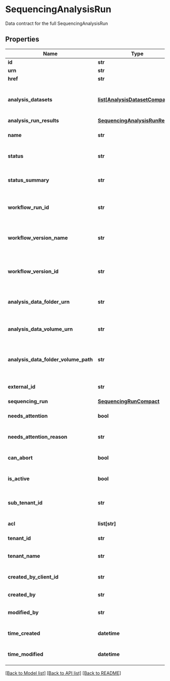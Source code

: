 # SequencingAnalysisRun

Data contract for the full SequencingAnalysisRun
## Properties
Name | Type | Description | Notes
------------ | ------------- | ------------- | -------------
**id** | **str** | Unique object ID | [optional] 
**urn** | **str** | URN of the object | [optional] 
**href** | **str** | HREF to the object | [optional] 
**analysis_datasets** | [**list[AnalysisDatasetCompact]**](AnalysisDatasetCompact.md) | The optional list of analysis datasets that are associated with this analysis run | [optional] 
**analysis_run_results** | [**SequencingAnalysisRunResults**](SequencingAnalysisRunResults.md) |  | [optional] 
**name** | **str** | Name of the sequencing analysis run | [optional] 
**status** | **str** | Status of the sequencing analysis run | [optional] 
**status_summary** | **str** | Summary of the status associated with the analysis run | [optional] 
**workflow_run_id** | **str** | Id of the associated WorkflowRun of the sequencing analysis run on WES | [optional] 
**workflow_version_name** | **str** | The name of the associated WorkflowVersion of the sequencing analysis run on WES | [optional] 
**workflow_version_id** | **str** | The id of the associated WorkflowVersion of the sequencing analysis run on WES | [optional] 
**analysis_data_folder_urn** | **str** | Urn of AnalysisDataFolder of the sequencing analysis run on GDS | [optional] 
**analysis_data_volume_urn** | **str** | Urn of AnalysisDataVolume of the sequencing analysis run on GDS | [optional] 
**analysis_data_folder_volume_path** | **str** | Combination of GDS volume and path of AnalysisDataFolder of the sequencing analysis run | [optional] 
**external_id** | **str** | External ID of the sequencing analysis run | [optional] 
**sequencing_run** | [**SequencingRunCompact**](SequencingRunCompact.md) |  | [optional] 
**needs_attention** | **bool** | Indicates with value &#39;true&#39; if the analysis run needs attention | [optional] 
**needs_attention_reason** | **str** | Detail reason why the analysis run needs attention | [optional] 
**can_abort** | **bool** | Indicates whether the analysis run can be aborted or not | [optional] 
**is_active** | **bool** | Indicates whether the analysis run is active or not | [optional] 
**sub_tenant_id** | **str** | Organizational or Workgroup ID. If neither are present, User ID. | [optional] 
**acl** | **list[str]** | Access control list of the object | [optional] 
**tenant_id** | **str** | Unique identifier for the resource tenant | [optional] 
**tenant_name** | **str** | Unique tenant name for the resource tenant | [optional] 
**created_by_client_id** | **str** | ClientId that created the resource (bssh, stratus...) | [optional] 
**created_by** | **str** | User that created the resource | [optional] 
**modified_by** | **str** | User that last modified the resource | [optional] 
**time_created** | **datetime** | Time (in UTC) the resource was created | [optional] 
**time_modified** | **datetime** | Time (in UTC) the resource was modified | [optional] 

[[Back to Model list]](../README.md#documentation-for-models) [[Back to API list]](../README.md#documentation-for-api-endpoints) [[Back to README]](../README.md)


